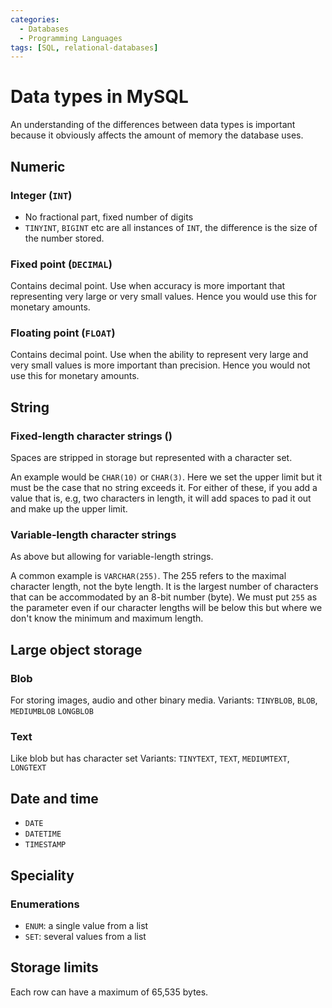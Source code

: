 ```yaml
---
categories:
  - Databases
  - Programming Languages
tags: [SQL, relational-databases]
---
```


# Data types in MySQL

An understanding of the differences between data types is important because it
obviously affects the amount of memory the database uses.

## Numeric

### Integer (`INT`)

- No fractional part, fixed number of digits
- `TINYINT`, `BIGINT` etc are all instances of `INT`, the difference is the size
  of the number stored.

### Fixed point (`DECIMAL`)

Contains decimal point. Use when accuracy is more important that representing
very large or very small values. Hence you would use this for monetary amounts.

### Floating point (`FLOAT`)

Contains decimal point. Use when the ability to represent very large and very
small values is more important than precision. Hence you would not use this for
monetary amounts.

## String

### Fixed-length character strings ()

Spaces are stripped in storage but represented with a character set.

An example would be `CHAR(10)` or `CHAR(3)`. Here we set the upper limit but it
must be the case that no string exceeds it. For either of these, if you add a
value that is, e.g, two characters in length, it will add spaces to pad it out
and make up the upper limit.

### Variable-length character strings

As above but allowing for variable-length strings.

A common example is `VARCHAR(255)`. The 255 refers to the maximal character
length, not the byte length. It is the largest number of characters that can be
accommodated by an 8-bit number (byte). We must put `255` as the parameter even
if our character lengths will be below this but where we don't know the minimum
and maximum length.

## Large object storage

### Blob

For storing images, audio and other binary media. Variants: `TINYBLOB`, `BLOB`,
`MEDIUMBLOB` `LONGBLOB`

### Text

Like blob but has character set Variants: `TINYTEXT`, `TEXT`, `MEDIUMTEXT`,
`LONGTEXT`

## Date and time

- `DATE`
- `DATETIME`
- `TIMESTAMP`

## Speciality

### Enumerations

- `ENUM`: a single value from a list
- `SET`: several values from a list

## Storage limits

Each row can have a maximum of 65,535 bytes.
